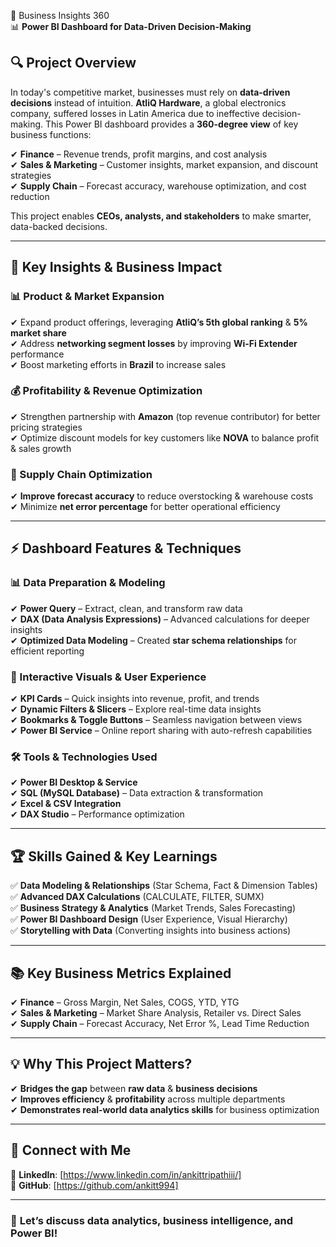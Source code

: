 🚀 Business Insights 360  
📊 **Power BI Dashboard for Data-Driven Decision-Making**  

## 🔍 **Project Overview**  
In today's competitive market, businesses must rely on **data-driven decisions** instead of intuition. **AtliQ Hardware**, a global electronics company, suffered losses in Latin America due to ineffective decision-making. This Power BI dashboard provides a **360-degree view** of key business functions:  

✔ **Finance** – Revenue trends, profit margins, and cost analysis  
✔ **Sales & Marketing** – Customer insights, market expansion, and discount strategies  
✔ **Supply Chain** – Forecast accuracy, warehouse optimization, and cost reduction  

This project enables **CEOs, analysts, and stakeholders** to make smarter, data-backed decisions.  

---

## 📌 **Key Insights & Business Impact**  
### **📊 Product & Market Expansion**  
✔ Expand product offerings, leveraging **AtliQ’s 5th global ranking** & **5% market share**  
✔ Address **networking segment losses** by improving **Wi-Fi Extender** performance  
✔ Boost marketing efforts in **Brazil** to increase sales  

### **💰 Profitability & Revenue Optimization**  
✔ Strengthen partnership with **Amazon** (top revenue contributor) for better pricing strategies  
✔ Optimize discount models for key customers like **NOVA** to balance profit & sales growth  

### **🚚 Supply Chain Optimization**  
✔ **Improve forecast accuracy** to reduce overstocking & warehouse costs  
✔ Minimize **net error percentage** for better operational efficiency  

---

## ⚡ **Dashboard Features & Techniques**  
### **📊 Data Preparation & Modeling**  
✔ **Power Query** – Extract, clean, and transform raw data  
✔ **DAX (Data Analysis Expressions)** – Advanced calculations for deeper insights  
✔ **Optimized Data Modeling** – Created **star schema relationships** for efficient reporting  

### **🎨 Interactive Visuals & User Experience**  
✔ **KPI Cards** – Quick insights into revenue, profit, and trends  
✔ **Dynamic Filters & Slicers** – Explore real-time data insights  
✔ **Bookmarks & Toggle Buttons** – Seamless navigation between views  
✔ **Power BI Service** – Online report sharing with auto-refresh capabilities  

### **🛠 Tools & Technologies Used**  
✔ **Power BI Desktop & Service**  
✔ **SQL (MySQL Database)** – Data extraction & transformation  
✔ **Excel & CSV Integration**  
✔ **DAX Studio** – Performance optimization  

---

## 🏆 **Skills Gained & Key Learnings**  
✅ **Data Modeling & Relationships** (Star Schema, Fact & Dimension Tables)  
✅ **Advanced DAX Calculations** (CALCULATE, FILTER, SUMX)  
✅ **Business Strategy & Analytics** (Market Trends, Sales Forecasting)  
✅ **Power BI Dashboard Design** (User Experience, Visual Hierarchy)  
✅ **Storytelling with Data** (Converting insights into business actions)  

---

## 📚 **Key Business Metrics Explained**  
✔ **Finance** – Gross Margin, Net Sales, COGS, YTD, YTG  
✔ **Sales & Marketing** – Market Share Analysis, Retailer vs. Direct Sales  
✔ **Supply Chain** – Forecast Accuracy, Net Error %, Lead Time Reduction  

---

## 💡 **Why This Project Matters?**  
✔ **Bridges the gap** between **raw data** & **business decisions**  
✔ **Improves efficiency** & **profitability** across multiple departments  
✔ **Demonstrates real-world data analytics skills** for business optimization  

---

## 🔗 **Connect with Me**  
💼 **LinkedIn**: [https://www.linkedin.com/in/ankittripathiii/]  
📂 **GitHub**: [https://github.com/ankitt994]  

---

### 🚀 **Let’s discuss data analytics, business intelligence, and Power BI!**
